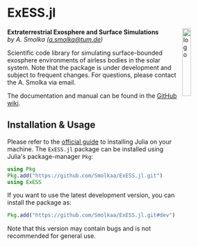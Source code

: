 # ExESS.jl

<img src='res/exess_logo.svg' alt="logo" align="right" width = "20%" height="20%">

**Extraterrestrial Exosphere and Surface Simulations** 
</br>
_by A. Smolka ([a.smolka@tum.de](mailto:a.smolka@tum.de))_

Scientific code library for simulating surface-bounded exosphere environments of airless 
bodies in the solar system. Note that the package is under development and subject to 
frequent changes. For questions, please contact the A. Smolka via email.

The documentation and manual can be found in the [GitHub wiki](https://github.com/Smolkaa/ExESS.jl/wiki).


## Installation & Usage

Please refer to the [official guide](https://julialang.org/downloads/platform/) to 
installing Julia on your machine. The `ExESS.jl` package can be installed using Julia's 
package-manager `Pkg`:
```julia
using Pkg
Pkg.add("https://github.com/Smolkaa/ExESS.jl.git")
using ExESS
```
If you want to use the latest development version, you can install the package as:
```julia
Pkg.add("https://github.com/Smolkaa/ExESS.jl.git#dev")
```
Note that this version may contain bugs and is not recommended for general use.

